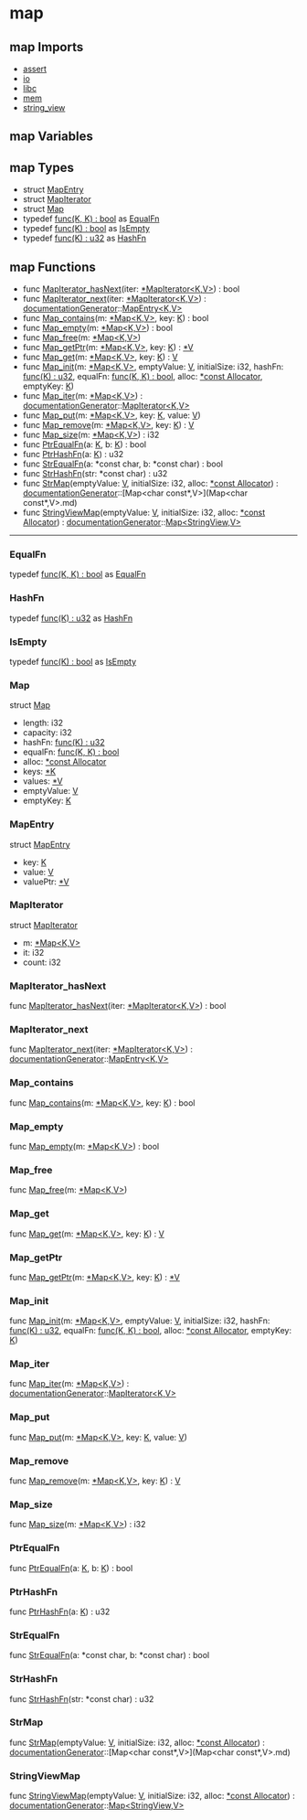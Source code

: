 # map

## map Imports

* [assert](assert\.md)
* [io](io\.md)
* [libc](libc\.md)
* [mem](mem\.md)
* [string\_view](string\_view\.md)


## map Variables



## map Types

* struct [MapEntry](#MapEntry)
* struct [MapIterator](#MapIterator)
* struct [Map](#Map)
* typedef [func<K>\(K, K\) : bool](#\_) as [EqualFn](#EqualFn)
* typedef [func<K>\(K\) : bool](#\_) as [IsEmpty](#IsEmpty)
* typedef [func<K>\(K\) : u32](#\_) as [HashFn](#HashFn)


## map Functions

* func [MapIterator\_hasNext](#MapIterator\_hasNext)(iter: [\*MapIterator<K,V>](#MapIterator<K,V>)) : bool
* func [MapIterator\_next](#MapIterator\_next)(iter: [\*MapIterator<K,V>](#MapIterator<K,V>)) : [documentationGenerator](documentationGenerator\.md)::[MapEntry<K,V>](MapEntry<K,V>\.md)
* func [Map\_contains](#Map\_contains)(m: [\*Map<K,V>](#Map<K,V>), key: [K](#K)) : bool
* func [Map\_empty](#Map\_empty)(m: [\*Map<K,V>](#Map<K,V>)) : bool
* func [Map\_free](#Map\_free)(m: [\*Map<K,V>](#Map<K,V>))
* func [Map\_getPtr](#Map\_getPtr)(m: [\*Map<K,V>](#Map<K,V>), key: [K](#K)) : [\*V](#V)
* func [Map\_get](#Map\_get)(m: [\*Map<K,V>](#Map<K,V>), key: [K](#K)) : [V](#V)
* func [Map\_init](#Map\_init)(m: [\*Map<K,V>](#Map<K,V>), emptyValue: [V](#V), initialSize: i32, hashFn: [func\(K\) : u32](#\_), equalFn: [func\(K, K\) : bool](#\_), alloc: [\*const Allocator](#Allocator), emptyKey: [K](#K))
* func [Map\_iter](#Map\_iter)(m: [\*Map<K,V>](#Map<K,V>)) : [documentationGenerator](documentationGenerator\.md)::[MapIterator<K,V>](MapIterator<K,V>\.md)
* func [Map\_put](#Map\_put)(m: [\*Map<K,V>](#Map<K,V>), key: [K](#K), value: [V](#V))
* func [Map\_remove](#Map\_remove)(m: [\*Map<K,V>](#Map<K,V>), key: [K](#K)) : [V](#V)
* func [Map\_size](#Map\_size)(m: [\*Map<K,V>](#Map<K,V>)) : i32
* func [PtrEqualFn](#PtrEqualFn)(a: [K](#K), b: [K](#K)) : bool
* func [PtrHashFn](#PtrHashFn)(a: [K](#K)) : u32
* func [StrEqualFn](#StrEqualFn)(a: *const char, b: *const char) : bool
* func [StrHashFn](#StrHashFn)(str: *const char) : u32
* func [StrMap](#StrMap)(emptyValue: [V](#V), initialSize: i32, alloc: [\*const Allocator](#Allocator)) : [documentationGenerator](documentationGenerator\.md)::[Map<char const\*,V>](Map<char const\*,V>\.md)
* func [StringViewMap](#StringViewMap)(emptyValue: [V](#V), initialSize: i32, alloc: [\*const Allocator](#Allocator)) : [documentationGenerator](documentationGenerator\.md)::[Map<StringView,V>](Map<StringView,V>\.md)



***
### EqualFn


typedef [func<K>\(K, K\) : bool](#\_) as [EqualFn](#EqualFn)


### HashFn


typedef [func<K>\(K\) : u32](#\_) as [HashFn](#HashFn)


### IsEmpty


typedef [func<K>\(K\) : bool](#\_) as [IsEmpty](#IsEmpty)


### Map


struct [Map](#Map)

* length: i32
* capacity: i32
* hashFn: [func\(K\) : u32](#\_)
* equalFn: [func\(K, K\) : bool](#\_)
* alloc: [\*const Allocator](#Allocator)
* keys: [\*K](#K)
* values: [\*V](#V)
* emptyValue: [V](#V)
* emptyKey: [K](#K)



### MapEntry


struct [MapEntry](#MapEntry)

* key: [K](#K)
* value: [V](#V)
* valuePtr: [\*V](#V)



### MapIterator


struct [MapIterator](#MapIterator)

* m: [\*Map<K,V>](#Map<K,V>)
* it: i32
* count: i32



### MapIterator\_hasNext


func [MapIterator\_hasNext](#MapIterator\_hasNext)(iter: [\*MapIterator<K,V>](#MapIterator<K,V>)) : bool


### MapIterator\_next


func [MapIterator\_next](#MapIterator\_next)(iter: [\*MapIterator<K,V>](#MapIterator<K,V>)) : [documentationGenerator](documentationGenerator\.md)::[MapEntry<K,V>](MapEntry<K,V>\.md)


### Map\_contains


func [Map\_contains](#Map\_contains)(m: [\*Map<K,V>](#Map<K,V>), key: [K](#K)) : bool


### Map\_empty


func [Map\_empty](#Map\_empty)(m: [\*Map<K,V>](#Map<K,V>)) : bool


### Map\_free


func [Map\_free](#Map\_free)(m: [\*Map<K,V>](#Map<K,V>))


### Map\_get


func [Map\_get](#Map\_get)(m: [\*Map<K,V>](#Map<K,V>), key: [K](#K)) : [V](#V)


### Map\_getPtr


func [Map\_getPtr](#Map\_getPtr)(m: [\*Map<K,V>](#Map<K,V>), key: [K](#K)) : [\*V](#V)


### Map\_init


func [Map\_init](#Map\_init)(m: [\*Map<K,V>](#Map<K,V>), emptyValue: [V](#V), initialSize: i32, hashFn: [func\(K\) : u32](#\_), equalFn: [func\(K, K\) : bool](#\_), alloc: [\*const Allocator](#Allocator), emptyKey: [K](#K))


### Map\_iter


func [Map\_iter](#Map\_iter)(m: [\*Map<K,V>](#Map<K,V>)) : [documentationGenerator](documentationGenerator\.md)::[MapIterator<K,V>](MapIterator<K,V>\.md)


### Map\_put


func [Map\_put](#Map\_put)(m: [\*Map<K,V>](#Map<K,V>), key: [K](#K), value: [V](#V))


### Map\_remove


func [Map\_remove](#Map\_remove)(m: [\*Map<K,V>](#Map<K,V>), key: [K](#K)) : [V](#V)


### Map\_size


func [Map\_size](#Map\_size)(m: [\*Map<K,V>](#Map<K,V>)) : i32


### PtrEqualFn


func [PtrEqualFn](#PtrEqualFn)(a: [K](#K), b: [K](#K)) : bool


### PtrHashFn


func [PtrHashFn](#PtrHashFn)(a: [K](#K)) : u32


### StrEqualFn


func [StrEqualFn](#StrEqualFn)(a: *const char, b: *const char) : bool


### StrHashFn


func [StrHashFn](#StrHashFn)(str: *const char) : u32


### StrMap


func [StrMap](#StrMap)(emptyValue: [V](#V), initialSize: i32, alloc: [\*const Allocator](#Allocator)) : [documentationGenerator](documentationGenerator\.md)::[Map<char const\*,V>](Map<char const\*,V>\.md)


### StringViewMap


func [StringViewMap](#StringViewMap)(emptyValue: [V](#V), initialSize: i32, alloc: [\*const Allocator](#Allocator)) : [documentationGenerator](documentationGenerator\.md)::[Map<StringView,V>](Map<StringView,V>\.md)


